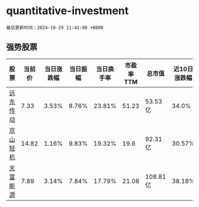 # quantitative-investment

`最后更新时间：2024-10-29 11:41:00 +0800`

## 强势股票

|股票|当前价|当日涨跌幅|当日振幅|当日换手率|市盈率TTM|总市值|近10日涨跌幅|
|----|----|----|----|----|----|----|----|
|[远东传动](https://xueqiu.com/S/SZ002406)|7.33|3.53%|8.76%|23.81%|51.23|53.53亿|34.0%|
|[京山轻机](https://xueqiu.com/S/SZ000821)|14.82|1.16%|9.83%|19.32%|19.6|92.31亿|30.57%|
|[天富能源](https://xueqiu.com/S/SH600509)|7.89|3.14%|7.84%|17.79%|21.08|108.81亿|38.18%|
